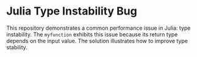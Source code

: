 # Julia Type Instability Bug

This repository demonstrates a common performance issue in Julia: type instability. The `myfunction` exhibits this issue because its return type depends on the input value.  The solution illustrates how to improve type stability.